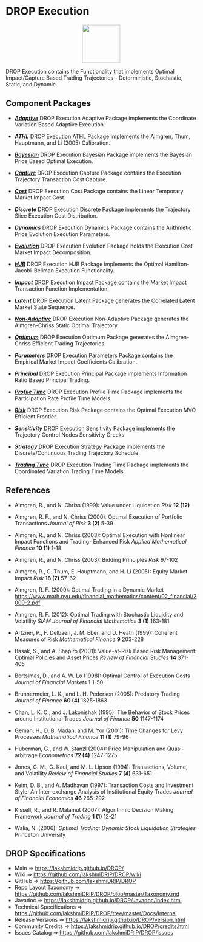 # DROP Execution

<p align="center"><img src="https://github.com/lakshmiDRIP/DROP/blob/master/DRIP_Logo.gif?raw=true" width="100"></p>

DROP Execution contains the Functionality that implements Optimal Impact/Capture Based Trading Trajectories -
	Deterministic, Stochastic, Static, and Dynamic.


## Component Packages

 * [***Adaptive***](https://github.com/lakshmiDRIP/DROP/tree/master/src/main/java/org/drip/execution/adaptive)
DROP Execution Adaptive Package implements the Coordinate Variation Based Adaptive Execution.

 * [***ATHL***](https://github.com/lakshmiDRIP/DROP/tree/master/src/main/java/org/drip/execution/athl)
DROP Execution ATHL Package implements the Almgren, Thum, Hauptmann, and Li (2005) Calibration.

 * [***Bayesian***](https://github.com/lakshmiDRIP/DROP/tree/master/src/main/java/org/drip/execution/bayesian)
DROP Execution Bayesian Package implements the Bayesian Price Based Optimal Execution.

 * [***Capture***](https://github.com/lakshmiDRIP/DROP/tree/master/src/main/java/org/drip/execution/capture)
DROP Execution Capture Package contains the Execution Trajectory Transaction Cost Capture.

 * [***Cost***](https://github.com/lakshmiDRIP/DROP/tree/master/src/main/java/org/drip/execution/cost)
DROP Execution Cost Package contains the Linear Temporary Market Impact Cost.

 * [***Discrete***](https://github.com/lakshmiDRIP/DROP/tree/master/src/main/java/org/drip/execution/discrete)
DROP Execution Discrete Package implements the Trajectory Slice Execution Cost Distribution.

 * [***Dynamics***](https://github.com/lakshmiDRIP/DROP/tree/master/src/main/java/org/drip/execution/dynamics)
DROP Execution Dynamics Package contains the Arithmetic Price Evolution Execution Parameters.

 * [***Evolution***](https://github.com/lakshmiDRIP/DROP/tree/master/src/main/java/org/drip/execution/evolution)
DROP Execution Evolution Package holds the Execution Cost Market Impact Decomposition.

 * [***HJB***](https://github.com/lakshmiDRIP/DROP/tree/master/src/main/java/org/drip/execution/hjb)
DROP Execution HJB Package implements the Optimal Hamilton-Jacobi-Bellman Execution Functionality.

 * [***Impact***](https://github.com/lakshmiDRIP/DROP/tree/master/src/main/java/org/drip/execution/impact)
DROP Execution Impact Package contains the Market Impact Transaction Function Implementation.

 * [***Latent***](https://github.com/lakshmiDRIP/DROP/tree/master/src/main/java/org/drip/execution/latent)
DROP Execution Latent Package generates the Correlated Latent Market State Sequence.

 * [***Non-Adaptive***](https://github.com/lakshmiDRIP/DROP/tree/master/src/main/java/org/drip/execution/nonadaptive)
DROP Execution Non-Adaptive Package generates the Almgren-Chriss Static Optimal Trajectory.

 * [***Optimum***](https://github.com/lakshmiDRIP/DROP/tree/master/src/main/java/org/drip/execution/optimum)
DROP Execution Optimum Package generates the Almgren-Chriss Efficient Trading Trajectories.

 * [***Parameters***](https://github.com/lakshmiDRIP/DROP/tree/master/src/main/java/org/drip/execution/parameters)
DROP Execution Parameters Package contains the Empirical Market Impact Coefficients Calibration.

 * [***Principal***](https://github.com/lakshmiDRIP/DROP/tree/master/src/main/java/org/drip/execution/principal)
DROP Execution Principal Package implements Information Ratio Based Principal Trading.

 * [***Profile Time***](https://github.com/lakshmiDRIP/DROP/tree/master/src/main/java/org/drip/execution/profiletime)
DROP Execution Profile Time Package implements the Participation Rate Profile Time Models.

 * [***Risk***](https://github.com/lakshmiDRIP/DROP/tree/master/src/main/java/org/drip/execution/risk)
DROP Execution Risk Package contains the Optimal Execution MVO Efficient Frontier.

 * [***Sensitivity***](https://github.com/lakshmiDRIP/DROP/tree/master/src/main/java/org/drip/execution/sensitivity)
DROP Execution Sensitivity Package implements the Trajectory Control Nodes Sensitivity Greeks.

 * [***Strategy***](https://github.com/lakshmiDRIP/DROP/tree/master/src/main/java/org/drip/execution/strategy)
DROP Execution Strategy Package implements the Discrete/Continuous Trading Trajectory Schedule.

 * [***Trading Time***](https://github.com/lakshmiDRIP/DROP/tree/master/src/main/java/org/drip/execution/tradingtime)
DROP Execution Trading Time Package implements the Coordinated Variation Trading Time Models.


## References

 * Almgren, R., and N. Chriss (1999): Value under Liquidation <i>Risk</i> <b>12 (12)</b>

 * Almgren, R. F., and N. Chriss (2000): Optimal Execution of Portfolio Transactions <i>Journal of Risk</i>
 	<b>3 (2)</b> 5-39

 * Almgren, R., and N. Chriss (2003): Optimal Execution with Nonlinear Impact Functions and Trading-
 	Enhanced Risk <i>Applied Mathematical Finance</i> <b>10 (1)</b> 1-18

 * Almgren, R., and N. Chriss (2003): Bidding Principles <i>Risk</i> 97-102

 * Almgren, R., C. Thum, E. Hauptmann, and H. Li (2005): Equity Market Impact <i>Risk</i> <b>18 (7)</b> 57-62

 * Almgren, R. F. (2009): Optimal Trading in a Dynamic Market
 	https://www.math.nyu.edu/financial_mathematics/content/02_financial/2009-2.pdf

 * Almgren, R. F. (2012): Optimal Trading with Stochastic Liquidity and Volatility <i>SIAM Journal of
 	Financial Mathematics</i> <b>3 (1)</b> 163-181

 * Artzner, P., F. Delbaen, J. M. Eber, and D. Heath (1999): Coherent Measures of Risk <i>Mathematical
 	Finance</i> <b>9</b> 203-228

 * Basak, S., and A. Shapiro (2001): Value-at-Risk Based Risk Management: Optimal Policies and Asset Prices
 	<i>Review of Financial Studies</i> <b>14</b> 371-405

 * Bertsimas, D., and A. W. Lo (1998): Optimal Control of Execution Costs <i>Journal of Financial Markets</i>
 	<b>1</b> 1-50

 * Brunnermeier, L. K., and L. H. Pedersen (2005): Predatory Trading <i>Journal of Finance</i> <b>60 (4)</b>
 	1825-1863

 * Chan, L. K. C., and J. Lakonishak (1995): The Behavior of Stock Prices around Institutional Trades
 	<i>Journal of Finance</i> <b>50</b> 1147-1174

 * Geman, H., D. B. Madan, and M. Yor (2001): Time Changes for Levy Processes <i>Mathematical Finance</i>
 	<b>11 (1)</b> 79-96

 * Huberman, G., and W. Stanzl (2004): Price Manipulation and Quasi-arbitrage <i>Econometrics</i> <b>72
 	(4)</b> 1247-1275

 * Jones, C. M., G. Kaul, and M. L. Lipson (1994): Transactions, Volume, and Volatility <i>Review of
 	Financial Studies</i> <b>7 (4)</b> 631-651

 * Keim, D. B., and A. Madhavan (1997): Transaction Costs and Investment Style: An Inter-exchange Analysis of
 	Institutional Equity Trades <i>Journal of Financial Economics</i> <b>46</b> 265-292

 * Kissell, R., and R. Malamut (2007): Algorithmic Decision Making Framework <i>Journal of Trading</i> <b>1
 	(1)</b> 12-21

 * Walia, N. (2006): <i>Optimal Trading: Dynamic Stock Liquidation Strategies</i> Princeton University


## DROP Specifications

 * Main                     => https://lakshmidrip.github.io/DROP/
 * Wiki                     => https://github.com/lakshmiDRIP/DROP/wiki
 * GitHub                   => https://github.com/lakshmiDRIP/DROP
 * Repo Layout Taxonomy     => https://github.com/lakshmiDRIP/DROP/blob/master/Taxonomy.md
 * Javadoc                  => https://lakshmidrip.github.io/DROP/Javadoc/index.html
 * Technical Specifications => https://github.com/lakshmiDRIP/DROP/tree/master/Docs/Internal
 * Release Versions         => https://lakshmidrip.github.io/DROP/version.html
 * Community Credits        => https://lakshmidrip.github.io/DROP/credits.html
 * Issues Catalog           => https://github.com/lakshmiDRIP/DROP/issues
